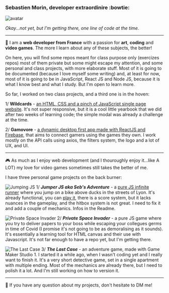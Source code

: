 ### Sebastien Morin, developer extraordinire :bowtie:

![avatar](https://i.imgur.com/HU3BtN7.jpg)

*Okay...not yet, but I'm getting there, one line of code at the time.*

---

🌱 I am a **web developer from France** with a passion for **art**, **coding** and **video games**. The more I learn about any of these subjects, the better!

On here, you will find some repos meant for class purpose only (exercizes repos) most of them private but some might escape my attention, and some personal and class projects, with more elaborate stuff. 
Most of it is going to be documented (because I love myself some writing) and, at least for now, most of it is going to be in JavaScript, React JS and Node JS, because it is what I know best and what I study. But I'm open to learn more.

So far, I worked on two class projects, and a third one is in the hoven:

1/ **Wildcards** - [an HTML, CSS and a pinch of JavaScript single page website](https://wildcodeschool.github.io/Lyon-js-202005-project-Trombino/). It's not super responsive, but it is a cool little yearbook that we did after two weeks of learning code; the simple modal was already a challenge at the time.

2/ **Gamovore** - [a dynamic desktop first app made with ReactJS and Firebase](https://gamovore.netlify.app/), that aims to connect gamers using the games they own. I work mostly on the API calls using axios, the filters system, the logo and a lot of UX, and UI.

---

:video_game: As much as I enjoy web development (and I thouroughly enjoy it...like A LOT) my love for video games sometimes still takes the better of me.

I have three personal game projects on the back burner:

![Jumping JS](https://i.imgur.com/GP8HGm8.gif)
1/ ***Jumper JS aka Seb's Adventure*** - a [pure JS infinite runner](https://github.com/Seblecaribou/Jumping-JS) where you jump on a bike above ducks in the streets of Lyon. It's already functional, you can [play it](https://seblecaribou.github.io/Jumping-JS/), there is a score system, but it lacks nuances in the gameplay, and the hitbox system is not great. I need to fix it and add a couple of mechanics. Infos in the Readme.

![Private Space Invader](https://i.imgur.com/CWkMvNU.gif)
2/ ***Private Space Invader*** - a pure JS game where you try to deliver papers to your boss while escaping your collegues germs in time of Covid (I promise it's not going to be as demoralising as it sounds). It's essentially a learning tool for HTML canvas and their use with Javascript. It's not far enough to have a repo yet, but I'm getting there.

![The Last Case](https://i.imgur.com/pjWP2EY.gif)
3/ ***The Last Case*** - an adventure game, made with Game Maker Studio 1. I started it a while ago, when I wasn't coding yet and I really want to finish it. It's a very short detective game, set in a single apartment with multiple ending. Most of the mechanics are already there, but I need to polish it a lot. And I'm still working on how to version it.

---

:speech_balloon: If you have any question about my projects, don't hesitate to DM me!


